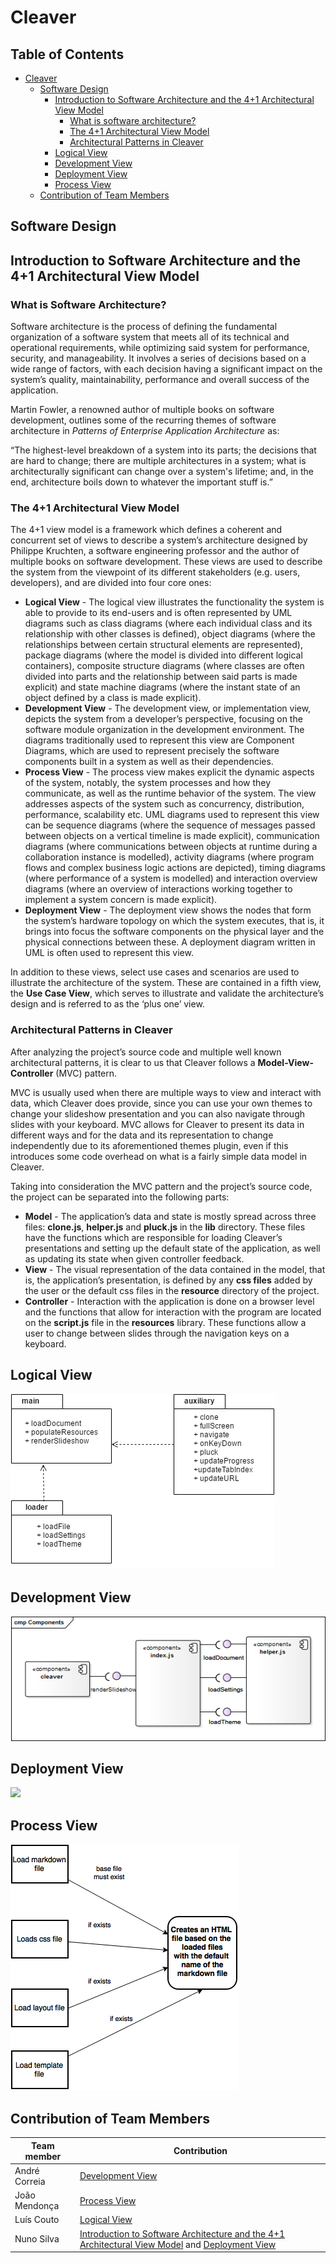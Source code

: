 # Cleaver

## Table of Contents
* [Cleaver](#cleaver)
    * [Software Design](#intro-sd)
        * [Introduction to Software Architecture and the 4+1 Architectural View Model](#introduction)
            * [What is software architecture?](#introduction-sa)
            * [The 4+1 Architectural View Model](#introduction-vm)
            * [Architectural Patterns in Cleaver](#introduction-ap)
        * [Logical View](#logicview)
        * [Development View](#dvpview)
        * [Deployment View](#dployview)
        * [Process View](#prcssview)
    * [Contribution of Team Members](#contributions)

<div id='intro-sd'>

## Software Design

<div id='introduction'>

## Introduction to Software Architecture and the 4+1 Architectural View Model

<div id='introduction-sa'>

### What is Software Architecture?

Software architecture is the process of defining the fundamental organization of a software system that meets all of its technical and operational requirements, while optimizing said system for performance, security, and manageability. It involves a series of decisions based on a wide range of factors, with each decision having a significant impact on the system’s quality, maintainability, performance and overall success of the application. 

Martin Fowler, a renowned author of multiple books on software development, outlines some of the recurring themes of software architecture in *Patterns of Enterprise Application Architecture* as: 

“The highest-level breakdown of a system into its parts; the decisions that are hard to change; there are multiple architectures in a system; what is architecturally significant can change over a system's lifetime; and, in the end, architecture boils down to whatever the important stuff is.”

<div id='introduction-vm'>

### The 4+1 Architectural View Model

The 4+1 view model is a framework which defines a coherent and concurrent set of views to describe a system’s architecture designed by Philippe Kruchten, a software engineering professor and the author of multiple books on software development. These views are used to describe the system from the viewpoint of its different stakeholders (e.g. users, developers), and are divided into four core ones:
* **Logical View** - The logical view illustrates the functionality the system is able to provide to its end-users and is often represented by UML diagrams such as class diagrams (where each individual class and its relationship with other classes is defined), object diagrams (where the relationships between certain structural elements are represented), package diagrams (where the model is divided into different logical containers), composite structure diagrams (where classes are often divided into parts and the relationship between said parts is made explicit) and state machine diagrams (where the instant state of an object defined by a class is made explicit).
* **Development View** - The development view, or implementation view, depicts the system from a developer’s perspective, focusing on the software module organization in the development environment. The diagrams traditionally used to represent this view are Component Diagrams, which are used to represent precisely the software components built in a system as well as their dependencies.
* **Process View** - The process view makes explicit the dynamic aspects of the system, notably, the system processes and how they communicate, as well as the runtime behavior of the system. The view addresses aspects of the system such as concurrency, distribution, performance, scalability etc. UML diagrams used to represent this view can be sequence diagrams (where the sequence of messages passed between objects on a vertical timeline is made explicit), communication diagrams (where communications between objects at runtime during a collaboration instance is modelled), activity diagrams (where program flows and complex business logic actions are depicted), timing diagrams (where performance of a system is modelled) and interaction overview diagrams (where an overview of interactions working together to implement a system concern is made explicit).
* **Deployment View** - The deployment view shows the nodes that form the system’s hardware topology on which the system executes, that is, it brings into focus the software components on the physical layer and the physical connections between these. A deployment diagram written in UML is often used to represent this view.

In addition to these views, select use cases and scenarios are used to illustrate the architecture of the system. These are contained in a fifth view, the **Use Case View**, which serves to illustrate and validate the architecture’s design and is referred to as the ‘plus one’ view. 

<div id='introduction-ap'>

### Architectural Patterns in Cleaver

After analyzing the project’s source code and multiple well known architectural patterns, it is clear to us that Cleaver follows a **Model-View-Controller** (MVC) pattern. 

MVC is usually used when there are multiple ways to view and interact with data, which Cleaver does provide, since you can use your own themes to change your slideshow presentation and you can also navigate through slides with your keyboard. MVC allows for Cleaver to present its data in different ways and for the data and its representation to change independently due to its aforementioned themes plugin, even if this introduces some code overhead on what is a fairly simple data model in Cleaver.

Taking into consideration the MVC pattern and the project’s source code, the project can be separated into the following parts:
* **Model** - The application’s data and state is mostly spread across three files: **clone.js**, **helper.js** and **pluck.js** in the **lib** directory. These files have the functions which are responsible for loading Cleaver’s presentations and setting up the default state of the application, as well as updating its state when given controller feedback.
* **View** - The visual representation of the data contained in the model, that is, the application’s presentation, is defined by any **css files** added by the user or the default css files in the **resource** directory of the project.
* **Controller** - Interaction with the application is done on a browser level and the functions that allow for interaction with the program are located on the **script.js** file in the **resources** library. These functions allow a user to change between slides through the navigation keys on a keyboard.

<div id='logicview'>

## Logical View

<img src="./images/logical-view.png" />

<div id='dvpview'>

## Development View

<img src="./images/Components_diagram.png" />

<div id='dployview'>

## Deployment View

<img src="./images/Deployment View.png" />

<div id='prcssview'>

## Process View
<img src="./images/process_view.png"/>



<div id='contributions'>

## Contribution of Team Members

| Team member | Contribution |
| ----------  | ------------ |
| André Correia | [Development View](#dvpview) |
| João Mendonça | [Process View](#prcssview) |
| Luís Couto | [Logical View](#logicview) | 
| Nuno Silva | [Introduction to Software Architecture and the 4+1 Architectural View Model](#introduction) and [Deployment View](#dployview) |
